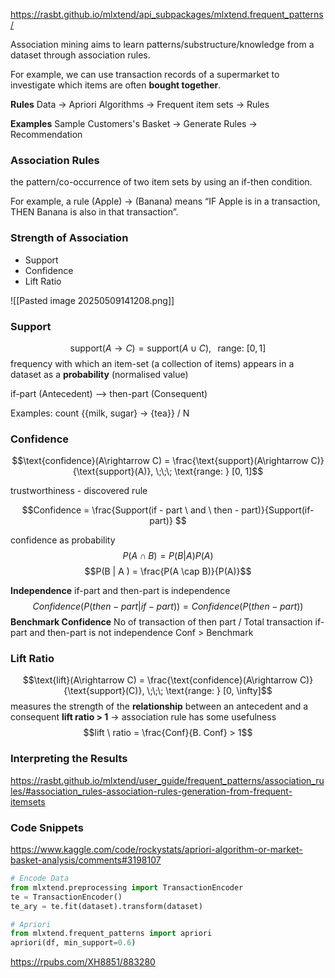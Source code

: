 https://rasbt.github.io/mlxtend/api_subpackages/mlxtend.frequent_patterns/

Association mining aims to learn patterns/substructure/knowledge from a dataset through association rules. 

For example, we can use transaction records of a supermarket to investigate which items are often **bought together**.

**Rules**
Data -> Apriori Algorithms -> Frequent item sets -> Rules

**Examples**
Sample Customers's Basket -> Generate Rules -> Recommendation

### Association Rules
the pattern/co-occurrence of two item sets by using an if-then condition. 

For example, a rule (Apple) → (Banana) means “IF Apple is in a transaction, THEN Banana is also in that transaction”.

### Strength of Association
- Support
- Confidence
- Lift Ratio

![[Pasted image 20250509141208.png]]
### Support
$$\text{support}(A\rightarrow C) = \text{support}(A \cup C), \;\;\; \text{range: } [0, 1]$$
frequency with which an item-set (a collection of items) appears in a dataset
as a **probability** (normalised value)

if-part (Antecedent) --> then-part (Consequent)

Examples:
count {{milk, sugar} -> {tea}} / N



### Confidence
$$\text{confidence}(A\rightarrow C) = \frac{\text{support}(A\rightarrow C)}{\text{support}(A)}, \;\;\; \text{range: } [0, 1]$$


trustworthiness - discovered rule


$$Confidence = \frac{Support(if - part \ and \ then - part)}{Support(if-part)} $$

confidence as probability
$$P(A \cap B ) = P(B|A) P(A)$$
$$P(B | A ) = \frac{P(A \cap B)}{P(A)}$$

**Independence**
if-part and then-part is independence
$$Confidence (P(then - part | if-part)) = Confidence(P(then - part))$$
**Benchmark Confidence**
No of transaction of then part / Total transaction
if-part and then-part is not independence
Conf > Benchmark

### Lift Ratio
$$\text{lift}(A\rightarrow C) = \frac{\text{confidence}(A\rightarrow C)}{\text{support}(C)}, \;\;\; \text{range: } [0, \infty]$$
measures the strength of the **relationship** between an antecedent and a consequent
**lift ratio > 1** -> association rule has some usefulness
$$lift \ ratio = \frac{Conf}{B. Conf} > 1$$
### Interpreting the Results
https://rasbt.github.io/mlxtend/user_guide/frequent_patterns/association_rules/#association_rules-association-rules-generation-from-frequent-itemsets
### Code Snippets
https://www.kaggle.com/code/rockystats/apriori-algorithm-or-market-basket-analysis/comments#3198107

```python
# Encode Data
from mlxtend.preprocessing import TransactionEncoder
te = TransactionEncoder()
te_ary = te.fit(dataset).transform(dataset)

# Apriori
from mlxtend.frequent_patterns import apriori
apriori(df, min_support=0.6)
```
https://rpubs.com/XH8851/883280